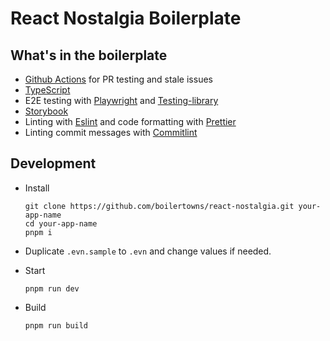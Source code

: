 # React Nostalgia Boilerplate

## What's in the boilerplate

- [Github Actions](https://github.com/features/actions) for PR testing and stale issues
- [TypeScript](https://www.typescriptlang.org/)
- E2E testing with [Playwright](https://playwright.dev/) and [Testing-library](https://testing-library.com/)
- [Storybook](https://storybook.js.org/)
- Linting with [Eslint](https://eslint.org/) and code formatting with [Prettier](https://prettier.io/)
- Linting commit messages with [Commitlint](https://github.com/conventional-changelog/commitlint)

## Development

- Install

  ```shell
  git clone https://github.com/boilertowns/react-nostalgia.git your-app-name
  cd your-app-name
  pnpm i
  ```

- Duplicate `.evn.sample` to `.evn` and change values if needed.

- Start

  ```shell
  pnpm run dev
  ```

- Build

  ```shell
  pnpm run build
  ```
